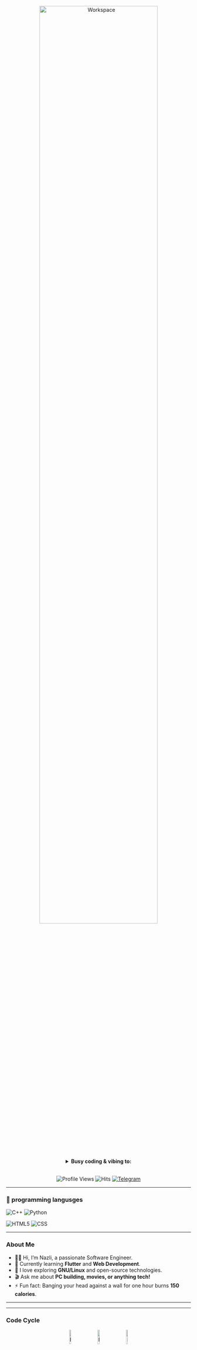 <div align="center" width="50">


<img src="https://user-images.githubusercontent.com/74038190/225813708-98b745f2-7d22-48cf-9150-083f1b00d6c9.gif" alt="Workspace" width="80%" /><br> 

<details>
  <summary><strong>Busy coding & vibing to:</strong></summary>
  <br>
  [![Spotify](https://spotify-readme.sp-xd.vercel.app/api/spotify)](https://open.spotify.com/user/somnathpaul)
</details>

<br>

![Profile Views](https://komarev.com/ghpvc/?username=YourGitHubUsername&style=flat&color=orange&label=PROFILE+VIEWS)
![Hits](https://hits.seeyoufarm.com/api/count/incr/badge.svg?url=https%3A%2F%2Fgithub.com%2FYourGitHubUsername&count_bg=%2379C83D&title_bg=%23555555&icon=mediafire.svg&icon_color=%23E7E7E7&title=HITS&edge_flat=false)
[![Telegram](https://img.shields.io/badge/Nazli-grey?style=flat&logo=telegram)](https://t.me/yourtelegramhandle)

</div>

<hr>

### 🚀 programming langusges




![C++](https://img.shields.io/badge/C%2B%2B-00599C?style=flat&logo=c%2B%2B&logoColor=white)
![Python](https://img.shields.io/badge/Python-FFD43B?style=flat&logo=python&logoColor=darkgreen)

![HTML5](https://img.shields.io/badge/HTML5-E34F26?style=flat&logo=html5&logoColor=white)
![CSS](https://img.shields.io/badge/CSS-1572B6?style=flat&logo=css&logoColor=white)



---

### About Me

- 👩‍💻 Hi, I’m Nazli, a passionate Software Engineer.
- 🌱 Currently learning **Flutter** and **Web Development**.
- 🐧 I love exploring **GNU/Linux** and open-source technologies.
- 🎬 Ask me about **PC building, movies, or anything tech!**
- ⚡ Fun fact: Banging your head against a wall for one hour burns **150 calories**.

---

<div align="center">

</div>

---

### Code Cycle

<div align="center">
  <img src="https://raw.githubusercontent.com/Tarikul-Islam-Anik/Animated-Fluent-Emojis/master/Emojis/Smilies/Face%20with%20Spiral%20Eyes.png" width="10%" alt="Broken system!" />
  &nbsp;&nbsp;&nbsp;&nbsp;&nbsp;
  <img src="https://raw.githubusercontent.com/Tarikul-Islam-Anik/Animated-Fluent-Emojis/master/Emojis/Smilies/Relieved%20Face.png" width="10%" alt="It's working!" />
  &nbsp;&nbsp;&nbsp;&nbsp;&nbsp;
  <img src="https://raw.githubusercontent.com/Tarikul-Islam-Anik/Animated-Fluent-Emojis/master/Emojis/Smilies/Astonished%20Face.png" width="10%" alt="It's working but you don't know how!" />
</div>
